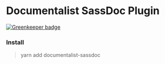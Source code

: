 # Documentalist SassDoc Plugin

[![Greenkeeper badge](https://badges.greenkeeper.io/design4pro/documentalist-sassdoc.svg)](https://greenkeeper.io/)

### Install
> yarn add documentalist-sassdoc
